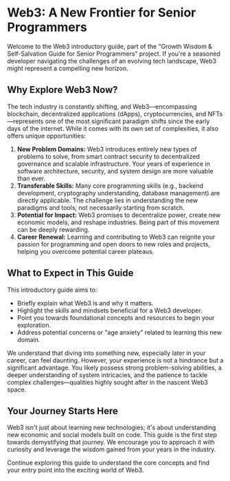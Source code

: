 # Web3: A New Frontier for Senior Programmers

Welcome to the Web3 introductory guide, part of the "Growth Wisdom & Self-Salvation Guide for Senior Programmers" project. If you're a seasoned developer navigating the challenges of an evolving tech landscape, Web3 might represent a compelling new horizon.

## Why Explore Web3 Now?

The tech industry is constantly shifting, and Web3—encompassing blockchain, decentralized applications (dApps), cryptocurrencies, and NFTs—represents one of the most significant paradigm shifts since the early days of the internet. While it comes with its own set of complexities, it also offers unique opportunities:

1.  **New Problem Domains:** Web3 introduces entirely new types of problems to solve, from smart contract security to decentralized governance and scalable infrastructure. Your years of experience in software architecture, security, and system design are more valuable than ever.
2.  **Transferable Skills:** Many core programming skills (e.g., backend development, cryptography understanding, database management) are directly applicable. The challenge lies in understanding the new paradigms and tools, not necessarily starting from scratch.
3.  **Potential for Impact:** Web3 promises to decentralize power, create new economic models, and reshape industries. Being part of this movement can be deeply rewarding.
4.  **Career Renewal:** Learning and contributing to Web3 can reignite your passion for programming and open doors to new roles and projects, helping you overcome potential career plateaus.

## What to Expect in This Guide

This introductory guide aims to:

*   Briefly explain what Web3 is and why it matters.
*   Highlight the skills and mindsets beneficial for a Web3 developer.
*   Point you towards foundational concepts and resources to begin your exploration.
*   Address potential concerns or "age anxiety" related to learning this new domain.

We understand that diving into something new, especially later in your career, can feel daunting. However, your experience is not a hindrance but a significant advantage. You likely possess strong problem-solving abilities, a deeper understanding of system intricacies, and the patience to tackle complex challenges—qualities highly sought after in the nascent Web3 space.

## Your Journey Starts Here

Web3 isn't just about learning new technologies; it's about understanding new economic and social models built on code. This guide is the first step towards demystifying that journey. We encourage you to approach it with curiosity and leverage the wisdom gained from your years in the industry.

Continue exploring this guide to understand the core concepts and find your entry point into the exciting world of Web3.
